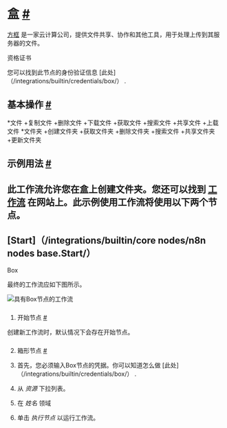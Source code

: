


 盒
 [#](#框 "永久链接")
=================================



[方框](https://www.box.com/) 
 是一家云计算公司，提供文件共享、协作和其他工具，用于处理上传到其服务器的文件。
 




 资格证书
 



 您可以找到此节点的身份验证信息
 [此处]（/integrations/builtin/credentials/box/）
 .
 




 基本操作
 [#](#基本操作 "永久链接")
-----------------------------------------------------------


*文件
	+复制文件
	+删除文件
	+下载文件
	+获取文件
	+搜索文件
	+共享文件
	+上载文件
*文件夹
	+创建文件夹
	+获取文件夹
	+删除文件夹
	+搜索文件
	+共享文件夹
	+更新文件夹



 示例用法
 [#](#示例用法 "永久链接")
-----------------------------------------------------



 此工作流允许您在盒上创建文件夹。您还可以找到
 [工作流](https://n8n.io/workflows/559) 
 在网站上。此示例使用工作流将使用以下两个节点。
-
 [Start]（/integrations/builtin/core nodes/n8n nodes base.Start/）
 -
 Box




 最终的工作流应如下图所示。
 



![具有Box节点的工作流](https://d33wubrfki0l68.cloudfront.net/61107dae2c9eef40119d6105d099803b9e35850e/b4c62/_images/integrations/builtin/app-nodes/box/workflow.png)



### 
 1. 开始节点
 [#](#1-start-node "永久链接")



 创建新工作流时，默认情况下会存在开始节点。
 


### 
 2. 箱形节点
 [#](#2-box-node "永久链接")


1. 首先，您必须输入Box节点的凭据。你可以知道怎么做
 [此处]（/integrations/builtin/credentials/box/）
 .
2. 从
 *资源*
 下拉列表。
3. 在
 *姓名*
 领域
4. 单击
 *执行节点*
 以运行工作流。




